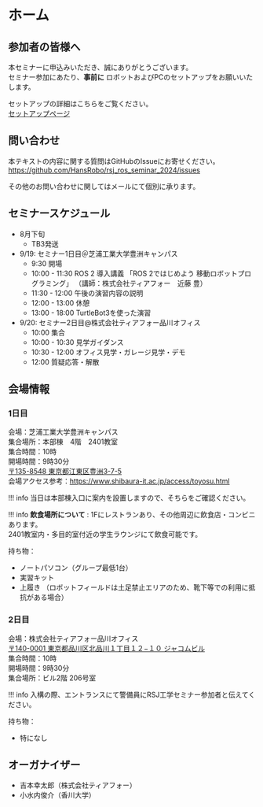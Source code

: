# ホーム

## 参加者の皆様へ

本セミナーに申込みいただき、誠にありがとうございます。  
セミナー参加にあたり、**事前に** ロボットおよびPCのセットアップをお願いいたします。

セットアップの詳細はこちらをご覧ください。  
[セットアップページ](0_setup.md)

## 問い合わせ

本テキストの内容に関する質問はGitHubのIssueにお寄せください。  
https://github.com/HansRobo/rsj_ros_seminar_2024/issues

その他のお問い合わせに関してはメールにて個別に承ります。

## セミナースケジュール

- 8月下旬
  - TB3発送
- 9/19: セミナー1日目＠芝浦工業大学豊洲キャンパス
  - 9:30 開場
  - 10:00 - 11:30 ROS 2 導入講義
  「ROS 2ではじめよう 移動ロボットプログラミング」
  （講師：株式会社ティアフォー　近藤 豊）
  - 11:30 - 12:00 午後の演習内容の説明
  - 12:00 - 13:00 休憩
  - 13:00 - 18:00 TurtleBot3を使った演習
- 9/20: セミナー2日目@株式会社ティアフォー品川オフィス
  - 10:00 集合
  - 10:00 - 10:30 見学ガイダンス
  - 10:30 - 12:00 オフィス見学・ガレージ見学・デモ
  - 12:00 質疑応答・解散

## 会場情報

### 1日目

会場：芝浦工業大学豊洲キャンパス  
集合場所：本部棟　4階　2401教室  
集合時間：10時  
開場時間：9時30分  
[〒135-8548 東京都江東区豊洲3-7-5](https://maps.app.goo.gl/RqBJAyKb3mCCijaQ6)  
会場アクセス参考：https://www.shibaura-it.ac.jp/access/toyosu.html

!!! info
    当日は本部棟入口に案内を設置しますので、そちらをご確認ください。

!!! info
    **飲食場所について** : 
    1Fにレストランあり、その他周辺に飲食店・コンビニあります。  
    2401教室内・多目的室付近の学生ラウンジにて飲食可能です。

持ち物：

- ノートパソコン（グループ最低1台）
- 実習キット
- 上履き （ロボットフィールドは土足禁止エリアのため、靴下等での利用に抵抗がある場合）



### 2日目

会場：株式会社ティアフォー品川オフィス  
[〒140-0001 東京都品川区北品川１丁目１２−１０ ジャコムビル](https://maps.app.goo.gl/3ccS3s41t3YKaF2cA)  
集合時間：10時  
開場時間：9時30分  
集合場所：ビル2階 206号室  

!!! info
    入構の際、エントランスにて警備員にRSJ工学セミナー参加者と伝えてください。

持ち物：

- 特になし

## オーガナイザー

- 吉本幸太郎（株式会社ティアフォー）
- 小水内俊介（香川大学）

